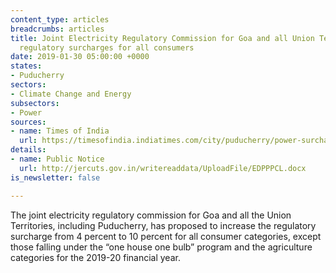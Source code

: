 ```yaml
---
content_type: articles
breadcrumbs: articles
title: Joint Electricity Regulatory Commission for Goa and all Union Territories increases
  regulatory surcharges for all consumers
date: 2019-01-30 05:00:00 +0000
states:
- Puducherry
sectors:
- Climate Change and Energy
subsectors:
- Power
sources:
- name: Times of India
  url: https://timesofindia.indiatimes.com/city/puducherry/power-surcharge-to-increase-from-4-to-10-next-fiscal/articleshowprint/67646688.cms
details:
- name: Public Notice
  url: http://jercuts.gov.in/writereaddata/UploadFile/EDPPPCL.docx
is_newsletter: false

---
```

The joint electricity regulatory commission for Goa and all the Union Territories, including Puducherry, has proposed to increase the regulatory surcharge from 4 percent to 10 percent for all consumer categories, except those falling under the “one house one bulb” program and the agriculture categories for the 2019-20 financial year.
